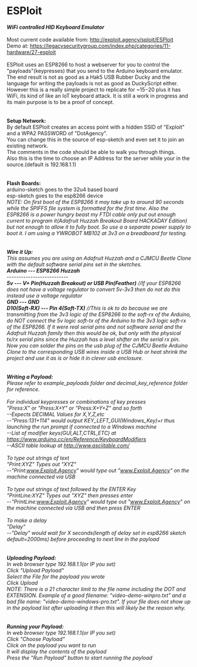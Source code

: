 # ESPloit


<b><i>WiFi controlled HID Keyboard Emulator</i></b><br>
<br>
Most current code available from: http://exploit.agency/sploit/ESPloit <br>
Demo at: https://legacysecuritygroup.com/index.php/categories/11-hardware/27-esploit <br>
<br>
ESPloit uses an ESP8266 to host a webserver for you to control the "payloads"(keypresses) that you send to the Arduino keyboard emulator.  The end result is not as good as a Hak5 USB Rubber Ducky and the language for writing the payloads is not as good as DuckyScript either.  However this is a really simple project to replicate for ~$15-$20 plus it has WiFi, its kind of like an IoT keyboard attack.  It is still a work in progress and its main purpose is to be a proof of concept.<br>
<br>
<br>
<b>Setup Network:</b><br>
By default ESPloit creates an access point with a hidden SSID of "Exploit" and a WPA2 PASSWORD of "DotAgency".<br>
You can change this in the source of esp-sketch and even set it to join an existing network.<br>
The comments in the code should be able to walk you through things.<br>
Also this is the time to choose an IP Address for the server while your in the source.(default is 192.168.1.1)<br>
<br>
<br>
<b>Flash Boards:</b><br>
arduino-sketch goes to the 32u4 based board<br>
esp-sketch goes to the esp8266 device<br>
<i>NOTE: On first boot of the ESP8266 it may take up to around 90 seconds while the SPIFFS file system is formatted for the first time.  Also the ESP8266 is a power hungry beast my FTDI cable only put out enough current to program it(Adafruit Huzzah Breakout Board HACKADAY Edition) but not enough to allow it to fully boot.  So use a a separate power supply to boot it.  I am using a YWROBOT MB102 at 3v3 on a breadboard for testing.<br>
<br>
<br>
<b>Wire it Up:</b><br>
This assumes you are using an Adafruit Huzzah and a CJMCU Beetle Clone with the default software serial pins set in the sketches.<br>
<b><i>Arduino --- ESP8266 Huzzah</i></b><br>
--------------------------<br>
<b><i>5v  ---  V+ Pin(Huzzah Breakout) or USB Pin(Feather)</i></b> //If your ESP8266 does not have a voltage regulator to convert 5v-3v3 then do not do this instead use a voltage regulator<br>
<b><i>GND  ---  GND</i></b><br>
<b><i>D10(Soft-RX)  ---  Pin 4(Soft-TX)</i></b> //This is ok to do because we are transmitting from the 3v3 logic of the ESP8266 to the soft-rx of the Arduino, do NOT connect the 5v logic soft-tx of the Arduino to the 3v3 logic soft-rx of the ESP8266.  If it were real serial pins and not software serial and the Adafruit Huzzah family then this would be ok, but only with the physical tx/rx serial pins since the Huzzah has a level shifter on the serial rx pin.<br>
Now you can solder the pins on the usb plug of the CJMCU Beetle Arduino Clone to the corresponding USB wires inside a USB Hub or heat shrink the project and use it as is or hide it in clever usb enclosure.<br>
<br>
<br>
<b>Writing a Payload:</b><br>
Please refer to example_payloads folder and decimal_key_reference folder for reference.<br>
<br>
For individual keypresses or combinations of key presses<br>
"Press:X" or "Press:X+Y" or "Press:X+Y+Z" and so forth<br>
--Expects DECIMAL Values for X,Y,Z,etc<br>
--"Press:131+114" would output KEY_LEFT_GUI(Windows_Key)+r thus launching the run prompt if connected to a Windows machine<br>
--List of modifier keys(GUI,ALT,CTRL,ETC) at https://www.arduino.cc/en/Reference/KeyboardModifiers<br>
--ASCII table lookup at http://www.asciitable.com/<br>
<br>
To type out strings of text<br>
"Print:XYZ" Types out "XYZ"<br>
--"Print:www.Exploit.Agency" would type out "www.Exploit.Agency" on the machine connected via USB<br>
<br>
To type out strings of text followed by the ENTER Key<br>
"PrintLine:XYZ" Types out "XYZ" then presses enter<br>
--"PrintLine:www.Exploit.Agency" would type out "www.Exploit.Agency" on the machine connected via USB and then press ENTER<br>
<br>
To make a delay<br>
"Delay"<br>
--"Delay" would wait for X seconds(length of delay set in esp8266 sketch default=2000ms) before proceeding to next line in the payload<br>
<br>
<br>
<b>Uploading Payload:</b><br>
In web browser type 192.168.1.1(or IP you set)<br>
Click "Upload Payload"<br>
Select the File for the payload you wrote<br>
Click Upload<br>
<i>NOTE: There is a 21 character limit to the file name including the DOT and EXTENSION.  Example of a good filename: "video-demo-winpro.txt" and a bad file name: "video-demo-windows-pro.txt".  If your file does not show up in the payload list after uploading it then this will likely be the reason why.</i><br>
<br>
<br>
<b>Running your Payload:</b><br>
In web browser type 192.168.1.1(or IP you set)<br>
Click "Choose Payload"<br>
Click on the payload you want to run<br>
It will display the contents of the payload<br>
Press the "Run Payload" button to start running the payload<br>